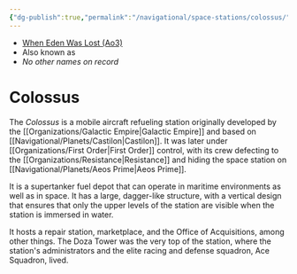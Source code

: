 ```yaml
---
{"dg-publish":true,"permalink":"/navigational/space-stations/colossus/","tags":["ship"]}
---
```


- [When Eden Was Lost (Ao3)](https://archiveofourown.org/works/19334440/chapters/45992584)
- Also known as
- *No other names on record*
# Colossus

The *Colossus* is a mobile aircraft refueling station originally developed by the [[Organizations/Galactic Empire\|Galactic Empire]] and based on [[Navigational/Planets/Castilon\|Castilon]]. It was later under [[Organizations/First Order\|First Order]] control, with its crew defecting to the [[Organizations/Resistance\|Resistance]] and hiding the space station on [[Navigational/Planets/Aeos Prime\|Aeos Prime]]. 

It is a supertanker fuel depot that can operate in maritime environments as well as in space. It has a large, dagger-like structure, with a vertical design that ensures that only the upper levels of the station are visible when the station is immersed in water. 

It hosts a repair station, marketplace, and the Office of Acquisitions, among other things. The Doza Tower was the very top of the station, where the station's administrators and the elite racing and defense squadron, Ace Squadron, lived. 

